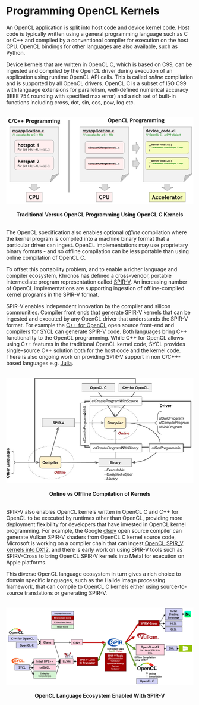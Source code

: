 # Programming OpenCL Kernels

An OpenCL application is split into host code and device kernel code. Host code is typically written using a general programming language such as C or C++ and compiled by a conventional compiler for execution on the host CPU. OpenCL bindings for other languages are also available, such as Python.

Device kernels that are written in OpenCL C, which is based on C99, can be ingested and compiled by the OpenCL driver during execution of an application using runtime OpenCL API calls. This is called *online* compilation and is supported by all OpenCL drivers. OpenCL C is a subset of ISO C99 with language extensions for parallelism, well-defined numerical accuracy (IEEE 754 rounding with specified max error) and a rich set of built-in functions including cross, dot, sin, cos, pow, log etc.

<p align="center">
<br>
<img src="../images/opencl_kernels.jpg" width=800 >
<br> <br>
  <b>Traditional Versus OpenCL Programming Using OpenCL C Kernels</b>
<br> <br>
</p>

The OpenCL specification also enables optional *offline* compilation where the kernel program is compiled into a machine binary format that a particular driver can ingest. OpenCL implementations may use proprietary binary formats - and so offline compilation can be less portable than using online compilation of OpenCL C.

To offset this portability problem, and to enable a richer language and compiler ecosystem, Khronos has defined a cross-vendor, portable intermediate program representation called [SPIR-V](https://www.khronos.org/spir/). An increasing number of OpenCL implementations are supporting ingestion of offline-compiled kernel programs in the SPIR-V format.

SPIR-V enables independent innovation by the compiler and silicon communities. Compiler front ends that generate SPIR-V kernels that can be ingested and executed by any OpenCL driver that understands the SPIR-V format. For example the  [C++ for OpenCL](cpp_for_opencl.md) open source front-end and compilers for [SYCL](https://www.khronos.org/sycl/) can generate SPIR-V code. Both languages bring C++ functionality to the OpenCL programming. While C++ for OpenCL allows using C++ features in the traditional OpenCL kernel code, SYCL provides single-source C++ solution both for the host code and the kernel code. There is also ongoing work on providing SPIR-V support in non C/C++-based languages e.g. [Julia](https://github.com/JuliaGPU/GPUCompiler.jl).

<p align="center">
<br>
<img src="../images/online_vs_offline_comp.jpg">
<br> <br>
  <b>Online vs Offline Compilation of Kernels</b>
<br> <br>
</p>

SPIR-V also enables OpenCL kernels written in OpenCL C and C++ for OpenCL to be executed by runtimes other than OpenCL, providing more deployment flexibility for developers that have invested in OpenCL kernel programming. For example, the Google [clspv](https://github.com/google/clspv) open source compiler can generate Vulkan SPIR-V shaders from OpenCL C kernel source code, Microsoft is working on a compiler chain that can ingest [OpenCL SPIR_V kernels into DX12](https://github.com/microsoft/OpenCLOn12), and there is early work on using SPIR-V tools such as SPIRV-Cross to bring OpenCL SPIR-V kernels into Metal for execution on Apple platforms.

This diverse OpenCL language ecosystem in turn gives a rich choice to domain specific languages, such as the Halide image processing framework, that can compile to OpenCL C kernels either using source-to-source translations or generating SPIR-V.

<p align="center">
<br>
<img src="../images/opencl_and_spirv.jpg" width=800 >
<br> <br>
  <b>OpenCL Language Ecosystem Enabled With SPIR-V</b>
<br> <br>
</p>

